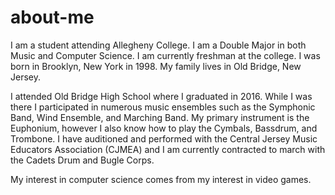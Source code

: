 # about-me
I am a student attending Allegheny College. I am a Double Major in both Music and Computer Science.
I am currently freshman at the college.
I was born in Brooklyn, New York in 1998. My family lives in Old Bridge, New Jersey.

I attended Old Bridge High School where I graduated in 2016. While I was there I participated in numerous music ensembles such as the Symphonic Band, Wind Ensemble, and Marching Band. My primary instrument is the Euphonium, however I also know how to play the Cymbals, Bassdrum, and Trombone.
I have auditioned and performed with the Central Jersey Music Educators Association (CJMEA) and I am currently contracted to march with the Cadets Drum and Bugle Corps.

My interest in computer science comes from my interest in video games.
